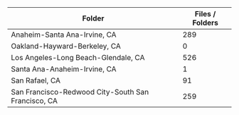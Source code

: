 | Folder                                             |   Files / Folders |
|----------------------------------------------------|-------------------|
| Anaheim-Santa Ana-Irvine, CA                       |               289 |
| Oakland-Hayward-Berkeley, CA                       |                 0 |
| Los Angeles-Long Beach-Glendale, CA                |               526 |
| Santa Ana-Anaheim-Irvine, CA                       |                 1 |
| San Rafael, CA                                     |                91 |
| San Francisco-Redwood City-South San Francisco, CA |               259 |